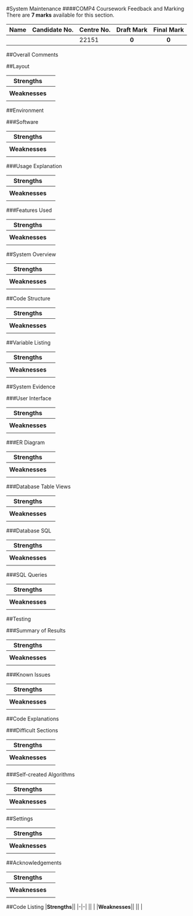 #System Maintenance
####COMP4 Coursework Feedback and Marking
There are **7 marks** available for this section.

|Name|Candidate No.|Centre No.|Draft Mark|Final Mark|
|-|-|-|:-:|:-:|
| | |22151|**0**|**0**|

##Overall Comments

##Layout

|**Strengths**||
|-|-|
|| |
|**Weaknesses**||
|| |

##Environment

###Software

|**Strengths**||
|-|-|
|| |
|**Weaknesses**||
|| |

###Usage Explanation

|**Strengths**||
|-|-|
|| |
|**Weaknesses**||
|| |

###Features Used

|**Strengths**||
|-|-|
|| |
|**Weaknesses**||
|| |

##System Overview

|**Strengths**||
|-|-|
|| |
|**Weaknesses**||
|| |

##Code Structure

|**Strengths**||
|-|-|
|| |
|**Weaknesses**||
|| |

##Variable Listing

|**Strengths**||
|-|-|
|| |
|**Weaknesses**||
|| |

##System Evidence

###User Interface

|**Strengths**||
|-|-|
|| |
|**Weaknesses**||
|| |

###ER Diagram

|**Strengths**||
|-|-|
|| |
|**Weaknesses**||
|| |

###Database Table Views

|**Strengths**||
|-|-|
|| |
|**Weaknesses**||
|| |

###Database SQL

|**Strengths**||
|-|-|
|| |
|**Weaknesses**||
|| |

###SQL Queries

|**Strengths**||
|-|-|
|| |
|**Weaknesses**||
|| |

##Testing

###Summary of Results

|**Strengths**||
|-|-|
|| |
|**Weaknesses**||
|| |

###Known Issues

|**Strengths**||
|-|-|
|| |
|**Weaknesses**||
|| |

##Code Explanations

###Difficult Sections

|**Strengths**||
|-|-|
|| |
|**Weaknesses**||
|| |

###Self-created Algorithms

|**Strengths**||
|-|-|
|| |
|**Weaknesses**||
|| |

##Settings

|**Strengths**||
|-|-|
|| |
|**Weaknesses**||
|| |

##Acknowledgements

|**Strengths**||
|-|-|
|| |
|**Weaknesses**||
|| |

##Code Listing
|**Strengths**||
|-|-|
|| |
|**Weaknesses**||
|| |